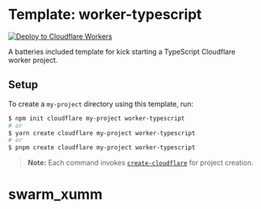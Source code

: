 # Template: worker-typescript

[![Deploy to Cloudflare Workers](https://deploy.workers.cloudflare.com/button)](https://deploy.workers.cloudflare.com/?url=https://github.com/cloudflare/templates/tree/main/worker-typescript)

A batteries included template for kick starting a TypeScript Cloudflare worker project.

## Setup

To create a `my-project` directory using this template, run:

```sh
$ npm init cloudflare my-project worker-typescript
# or
$ yarn create cloudflare my-project worker-typescript
# or
$ pnpm create cloudflare my-project worker-typescript
```

> **Note:** Each command invokes [`create-cloudflare`](https://www.npmjs.com/package/create-cloudflare) for project creation.
# swarm_xumm
